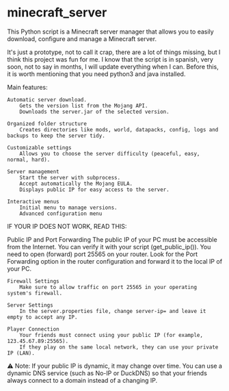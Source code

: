 # minecraft_server
This Python script is a Minecraft server manager that allows you to easily download, configure and manage a Minecraft server.

It's just a prototype, not to call it crap, there are a lot of things missing, but I think this project was fun for me. I know that the script is in spanish, very soon, not to say in months, I will update everything when I can.
Before this, it is worth mentioning that you need python3 and java installed.

Main features:

    Automatic server download.
        Gets the version list from the Mojang API.
        Downloads the server.jar of the selected version.

    Organized folder structure
        Creates directories like mods, world, datapacks, config, logs and backups to keep the server tidy.

    Customizable settings
        Allows you to choose the server difficulty (peaceful, easy, normal, hard).

    Server management
        Start the server with subprocess.
        Accept automatically the Mojang EULA.
        Displays public IP for easy access to the server.

    Interactive menus
        Initial menu to manage versions.
        Advanced configuration menu

IF YOUR IP DOES NOT WORK, READ THIS:

  Public IP and Port Forwarding
        The public IP of your PC must be accessible from the Internet. You can verify it with your script (get_public_ip()).
        You need to open (forward) port 25565 on your router. Look for the Port Forwarding option in the router configuration and forward it to the local IP of your PC.

    Firewall Settings
        Make sure to allow traffic on port 25565 in your operating system's firewall.

    Server Settings
        In the server.properties file, change server-ip= and leave it empty to accept any IP.

    Player Connection
        Your friends must connect using your public IP (for example, 123.45.67.89:25565).
        If they play on the same local network, they can use your private IP (LAN).

⚠ Note: If your public IP is dynamic, it may change over time. You can use a dynamic DNS service (such as No-IP or DuckDNS) so that your friends always connect to a domain instead of a changing IP.
